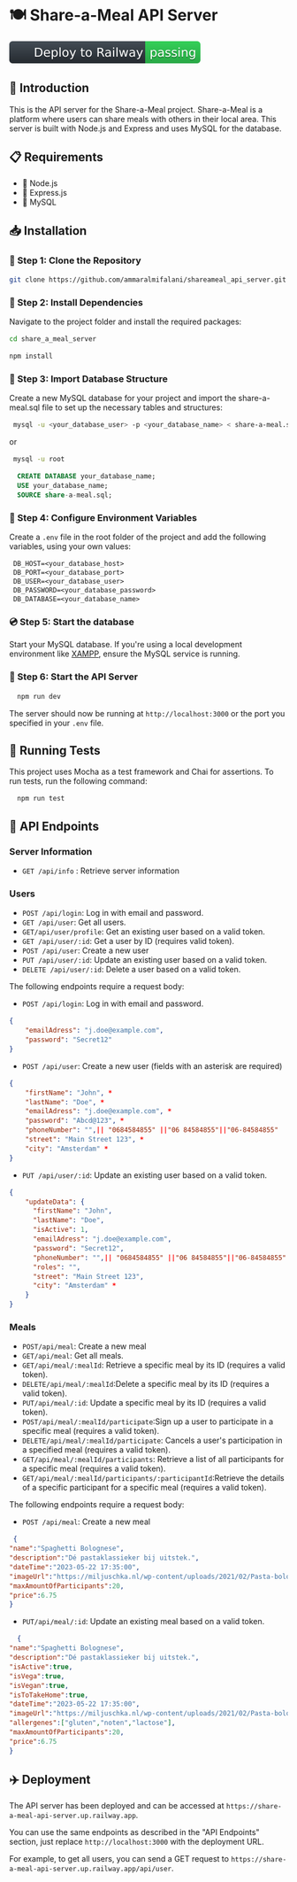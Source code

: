 # :plate_with_cutlery: Share-a-Meal API Server
[![Deploy to Railway](./badge.svg)](https://github.com/ammaralmifalani/shareameal_api_server/actions/workflows/main.yml)
## :book: Introduction
This is the API server for the Share-a-Meal project. Share-a-Meal is a platform where users can share meals with others in their local area. This server is built with Node.js and Express and uses MySQL for the database.
## :clipboard: Requirements 
- :deciduous_tree: Node.js 
- :train2: Express.js 
- :floppy_disk: MySQL 
## :inbox_tray: Installation
### :file_folder: Step 1: Clone the Repository
```bash
git clone https://github.com/ammaralmifalani/shareameal_api_server.git
```
### :wrench: Step 2: Install Dependencies
Navigate to the project folder and install the required packages:
```bash
cd share_a_meal_server
```
```js
npm install
```
### :floppy_disk: Step 3: Import Database Structure
Create a new MySQL database for your project and import the share-a-meal.sql file to set up the necessary tables and structures:
```sh
 mysql -u <your_database_user> -p <your_database_name> < share-a-meal.sql
``` 
or 
```bash
 mysql -u root
```
```sql
  CREATE DATABASE your_database_name;
  USE your_database_name;
  SOURCE share-a-meal.sql;
```
### :memo: Step 4: Configure Environment Variables

Create a `.env` file in the root folder of the project and add the following variables, using your own values:
```env
 DB_HOST=<your_database_host>
 DB_PORT=<your_database_port> 
 DB_USER=<your_database_user> 
 DB_PASSWORD=<your_database_password>
 DB_DATABASE=<your_database_name>
 ```
### :cd: Step 5: Start the database
Start your MySQL database. If you're using a local development environment like [XAMPP](https://www.apachefriends.org/index.html), ensure the MySQL service is running. 
### :rocket: Step 6: Start the API Server

```js
  npm run dev
```
The server should now be running at `http://localhost:3000` or the port you specified in your `.env` file.
## :microscope: Running Tests
This project uses Mocha as a test framework and Chai for assertions.
To run tests, run the following command: 
```js
  npm run test
```
## :link: API Endpoints
### Server Information
- `GET /api/info` : Retrieve server information
### Users

- `POST /api/login`: Log in with email and password.
- `GET /api/user`: Get all users.
- `GET/api/user/profile`: Get an existing user based on a valid token.
- `GET /api/user/:id`: Get a user by ID (requires valid token).
- `POST /api/user`: Create a new user
- `PUT /api/user/:id`: Update an existing user based on a valid token. 
- `DELETE /api/user/:id`: Delete a user based on a valid token.

The following endpoints require a request body:

- `POST /api/login`: Log in with email and password.
```json
{
    "emailAdress": "j.doe@example.com",
    "password": "Secret12"
}

```
- `POST /api/user`: Create a new user (fields with an asterisk are required)

```json
{
    "firstName": "John", *
    "lastName": "Doe", *
    "emailAdress": "j.doe@example.com", *
    "password": "Abcd@123", *
    "phoneNumber": "",|| "0684584855" ||"06 84584855"||"06-84584855"
    "street": "Main Street 123", *
    "city": "Amsterdam" *
}
```
- `PUT /api/user/:id`: Update an existing user based on a valid token.  

```json 
{
    "updateData": {
      "firstName": "John", 
      "lastName": "Doe", 
      "isActive": 1,
      "emailAdress": "j.doe@example.com", 
      "password": "Secret12", 
      "phoneNumber": "",|| "0684584855" ||"06 84584855"||"06-84584855"
      "roles": "",
      "street": "Main Street 123", 
      "city": "Amsterdam" *
    }
}
```
### Meals

- `POST/api/meal`: Create a new meal
- `GET/api/meal`: Get all meals.
- `GET/api/meal/:mealId`:  Retrieve a specific meal by its ID (requires a valid token).
- `DELETE/api/meal/:mealId`:Delete a specific meal by its ID (requires a valid token).
- `PUT/api/meal/:id`: Update a specific meal by its ID (requires a valid token). 
- `POST/api/meal/:mealId/participate`:Sign up a user to participate in a specific meal (requires a valid token).
- `DELETE/api/meal/:mealId/participate`: Cancels a user's participation in a specified meal (requires a valid token).
- `GET/api/meal/:mealId/participants`: Retrieve a list of all participants for a specific meal (requires a valid token).
- `GET/api/meal/:mealId/participants/:participantId`:Retrieve the details of a specific participant for a specific meal (requires a valid token).
  
 The following endpoints require a request body:

 - `POST /api/meal`: Create a new meal

```json
 {
"name":"Spaghetti Bolognese",
"description":"Dé pastaklassieker bij uitstek.",
"dateTime":"2023-05-22 17:35:00",
"imageUrl":"https://miljuschka.nl/wp-content/uploads/2021/02/Pasta-bolognese-3-2.jpg",
"maxAmountOfParticipants":20,
"price":6.75
}
```

- `PUT/api/meal/:id`: Update an existing meal based on a valid token.
  
```json
  {
"name":"Spaghetti Bolognese",
"description":"Dé pastaklassieker bij uitstek.",
"isActive":true,
"isVega":true,
"isVegan":true,
"isToTakeHome":true,
"dateTime":"2023-05-22 17:35:00",
"imageUrl":"https://miljuschka.nl/wp-content/uploads/2021/02/Pasta-bolognese-3-2.jpg",
"allergenes":["gluten","noten","lactose"],
"maxAmountOfParticipants":20,
"price":6.75
}
```
## :airplane: Deployment

The API server has been deployed and can be accessed at `https://share-a-meal-api-server.up.railway.app`. 

You can use the same endpoints as described in the "API Endpoints" section, just replace `http://localhost:3000` with the deployment URL.

For example, to get all users, you can send a GET request to `https://share-a-meal-api-server.up.railway.app/api/user`.

